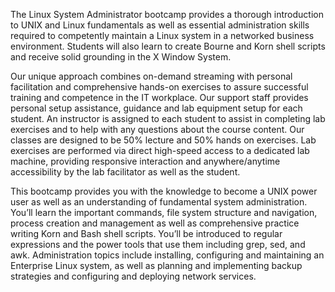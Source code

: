 The Linux System Administrator bootcamp provides a thorough introduction to UNIX and Linux fundamentals as well as essential administration skills required to competently maintain a Linux system in a networked business environment. Students will also learn to create Bourne and Korn shell scripts and receive solid grounding in the X Window System.

Our unique approach combines on-demand streaming with personal facilitation and comprehensive hands-on exercises to assure successful training and competence in the IT workplace. Our support staff provides personal setup assistance, guidance and lab equipment setup for each student. An instructor is assigned to each student to assist in completing lab exercises and to help with any questions about the course content. Our classes are designed to be 50% lecture and 50% hands on exercises. Lab exercises are performed via direct high-speed access to a dedicated lab machine, providing responsive interaction and anywhere/anytime accessibility by the lab facilitator as well as the student.

This bootcamp provides you with the knowledge to become a UNIX power user as well as an understanding of fundamental system administration. You’ll learn the important commands, file system structure and navigation, process creation and management as well as comprehensive practice writing Korn and Bash shell scripts. You’ll be introduced to regular expressions and the power tools that use them including grep, sed, and awk. Administration topics include installing, configuring and maintaining an Enterprise Linux system, as well as planning and implementing backup strategies and configuring and deploying network services.
